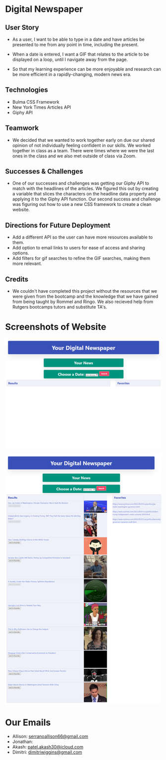 # Digital Newspaper

## User Story
* As a user, I want to be able to type in a date and have articles be presented to me from any point in time, including the present.

* When a date is entered, I want a GIF that relates to the article to be displayed on a loop, until I navigate away from the page.

* So that my learning experience can be more enjoyable and research can be more efficient in a rapidly-changing, modern news era.

## Technologies
* Bulma CSS Framework
* New York Times Articles API
* Giphy API

## Teamwork
* We decided that we wanted to work together early on due our shared opinion of not individually feeling confident in our skills. We worked together in class as a team. There were times where we were the last ones in the class and we also met outside of class via Zoom. 

## Successes & Challenges
* One of our successes and challenges was getting our Giphy API to match with the headlines of the articles. We figured this out by creating a variable that slices the characters on the headline data property and applying it to the Giphy API function. 
Our second success and challenge was figuring out how to use a new CSS framework to create a clean website. 

## Directions for Future Deployment
* Add a different API so the user can have more resources available to them.
* Add option to email links to users for ease of access and sharing options.
* Add filters for gif searches to refine the GIF searches, making them more relevant.

## Credits
* We couldn't have completed this project without the resources that we were given from the bootcamp and the knowledge that we have gained from being taught by Rommel and Ringo. We also recieved help from Rutgers bootcamps tutors and substitute TA's. 

# Screenshots of Website
![APP SCREENSHOT](./images/ss1.png)

![APP SCREENSHOT](./images/ss3.png)

# Our Emails
* Allison: serranoallison66@gmail.com
* Jonathan: 
* Akash: patel.akash30@icloud.com
* Dimitri: dimitriwiggins@gmail.com
